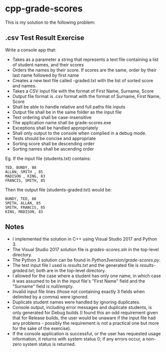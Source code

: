 # cpp-grade-scores
This is my solution to the following problem:

## .csv Test Result Exercise

Write a console app that:
* Takes as a parameter a string that represents a text file containing a list of student names, and their scores
* Orders the names by their score. If scores are the same, order by their last name followed by first name
* Creates a new text file called <input-file-name>-graded.txt with the list of sorted score and names.
* Takes a CSV input file with the format of First Name, Surname, Score
* Output file format is .csv format with the format of Surname, First Name, Score
* Shall be able to handle relative and full paths file inputs
* Output file shall be in the same folder as the input file
* Text ordering shall be case-insensitive
* The application name shall be grade-scores.exe
* Exceptions shall be handled appropriately
* Shall only output to the console when complied in a debug mode.
* Tests should be concise and appropriate
* Sorting score shall be descending order
* Sorting names shall be ascending order

Eg. If the input file (students.txt) contains:
```
TED, BUNDY, 88
ALLAN, SMITH , 85
MADISON , KING, 83
FRANCIS, SMITH, 85
```
Then the output file (students-graded.txt) would be:
```
BUNDY, TED, 88
SMITH, ALLAN, 85
SMITH, FRANCIS, 85
KING, MADISON, 83
```

## Notes

* I implemented the solution in C++ using Visual Studio 2017 and Python 3.
* The Visual Studio 2017 solution file is *grades-scores.sln* in the top-level directory.
* The Python 3 solution can be found in *Python3version/grade-scores.py*.
* The test input file I used is *results.txt* and the generated file is *results-graded.txt*; both are in the top-level directory.
* I allowed for the case where a student has only one name, in which case it was assumed to be in the input file's "First Name" field and the "Surname" field is null/empty.
* Invalid input file lines (those not containing exactly 3 fields when delimited by a comma) were ignored.
* Duplicate student names were handled by ignoring duplicates.
* Console output, including error messages and duplicate students, is only generated for Debug builds (I found this an odd requirement given that for Release builds, the user would be unaware if the input file had any problems - possibly the requirement is not a practical one but more for the sake of the exercise).
* If the console application is successful, or the user has requested usage information, it returns with system status 0; if any errors occur, a non-zero system status is returned.


